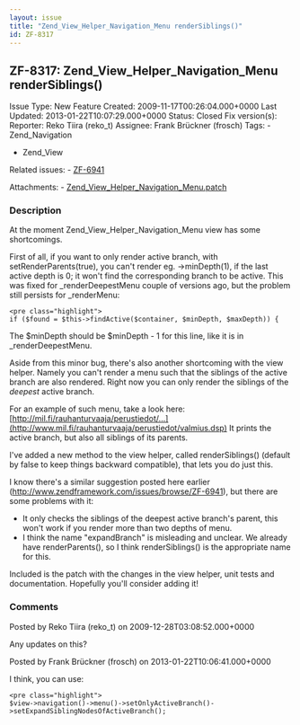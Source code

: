 ```yaml
---
layout: issue
title: "Zend_View_Helper_Navigation_Menu renderSiblings()"
id: ZF-8317
---
```


ZF-8317: Zend\_View\_Helper\_Navigation\_Menu renderSiblings()
--------------------------------------------------------------

 Issue Type: New Feature Created: 2009-11-17T00:26:04.000+0000 Last Updated: 2013-01-22T10:07:29.000+0000 Status: Closed Fix version(s): 
 Reporter:  Reko Tiira (reko\_t)  Assignee:  Frank Brückner (frosch)  Tags: - Zend\_Navigation
- Zend\_View
 
 Related issues: - [ZF-6941](/issues/browse/ZF-6941)
 
 Attachments: - [Zend\_View\_Helper\_Navigation\_Menu.patch](/issues/secure/attachment/12370/Zend_View_Helper_Navigation_Menu.patch)
 
### Description

At the moment Zend\_View\_Helper\_Navigation\_Menu view has some shortcomings.

First of all, if you want to only render active branch, with setRenderParents(true), you can't render eg. ->minDepth(1), if the last active depth is 0; it won't find the corresponding branch to be active. This was fixed for \_renderDeepestMenu couple of versions ago, but the problem still persists for \_renderMenu:

 
    <pre class="highlight">
    if ($found = $this->findActive($container, $minDepth, $maxDepth)) {


The $minDepth should be $minDepth - 1 for this line, like it is in \_renderDeepestMenu.

Aside from this minor bug, there's also another shortcoming with the view helper. Namely you can't render a menu such that the siblings of the active branch are also rendered. Right now you can only render the siblings of the _deepest_ active branch.

For an example of such menu, take a look here: [http://mil.fi/rauhanturvaaja/perustiedot/…](http://www.mil.fi/rauhanturvaaja/perustiedot/valmius.dsp) It prints the active branch, but also all siblings of its parents.

I've added a new method to the view helper, called renderSiblings() (default by false to keep things backward compatible), that lets you do just this.

I know there's a similar suggestion posted here earlier (<http://www.zendframework.com/issues/browse/ZF-6941>), but there are some problems with it:

- It only checks the siblings of the deepest active branch's parent, this won't work if you render more than two depths of menu.
- I think the name "expandBranch" is misleading and unclear. We already have renderParents(), so I think renderSiblings() is the appropriate name for this.

Included is the patch with the changes in the view helper, unit tests and documentation. Hopefully you'll consider adding it!

 

 

### Comments

Posted by Reko Tiira (reko\_t) on 2009-12-28T03:08:52.000+0000

Any updates on this?

 

 

Posted by Frank Brückner (frosch) on 2013-01-22T10:06:41.000+0000

I think, you can use:

 
    <pre class="highlight">
    $view->navigation()->menu()->setOnlyActiveBranch()->setExpandSiblingNodesOfActiveBranch();


 

 